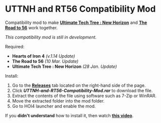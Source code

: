 # UTTNH and RT56 Compatibility Mod 
 
Compatibility mod to make **[Ultimate Tech Tree : New Horizon](https://steamcommunity.com/sharedfiles/filedetails/?id=2677872257)** and **[The Road to 56](https://steamcommunity.com/sharedfiles/filedetails/?id=820260968)** work together.

_This compatibility mod is still in development._

Required:
- **Hearts of Iron 4** _(v.1.14 Update)_
- **The Road to 56** _(10 Mar. Update)_
- **Ultimate Tech Tree : New Horizon** _(28 Jan. Update)_

Install:
1. Go to the [**Releases**](https://github.com/WulfGG/UTTNH-and-RT56-Compatibility-Mod/releases) tab located on the right-hand side of the page.
2. Click **_UTTNH-and-RT56-Compatibility-Mod.rar_** to download the file.
3. Extract the contents of the file using software such as 7-Zip or WinRAR.
4. Move the extracted folder into the mod folder.
5. Go to HOI4 launcher and enable the mod.

If you **didn't understand** how to install it, then watch [**this video**](https://youtu.be/9EzXk6uhCOE?t=54s).
